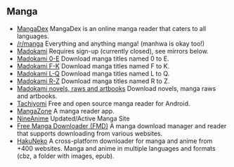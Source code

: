 ## Manga

  * [MangaDex](https://www.mangadex.org/) MangaDex is an online manga reader that caters to all languages.
  * [/r/manga](https://www.reddit.com/r/manga) Everything and anything manga! (manhwa is okay too!)
  * [Madokami](https://manga.madokami.al/) Requires sign-up (currently closed), see mirrors below.
  * [Madokami 0-E](https://archive.org/download/Madokami.Manga.0-E) Download manga titles named 0 to E.
  * [Madokami F-K](https://archive.org/download/Madokami.Manga.F-K) Download manga titles named F to K.
  * [Madokami L-Q](https://archive.org/download/Madokami.Manga.L-Q) Download manga titles named L to Q.
  * [Madokami R-Z](https://archive.org/download/Madokami.Manga.R-Z) Download manga titles named R to Z.
  * [Madokami novels, raws and artbooks](https://archive.org/download/Madokami.NotManga) Download novels, manga raws and artbooks.
  * [Tachiyomi](https://tachiyomi.org/) Free and open source manga reader for Android.
  * [MangaZone](http://mangazoneapp.com/) A manga reader app.
  * [NineAnime](https://www.nineanime.com/) Updated/Active Manga Site
  * [Free Manga Downloader (FMD)](https://github.com/fmd-project-team/FMD) A manga download manager and reader that supports downloading from various websites.
  * [HakuNeko](https://github.com/manga-download/hakuneko) A cross-platform downloader for manga and anime from +400 websites. Manga and anime in multiple languages and formats (cbz, a folder with images, epub).
